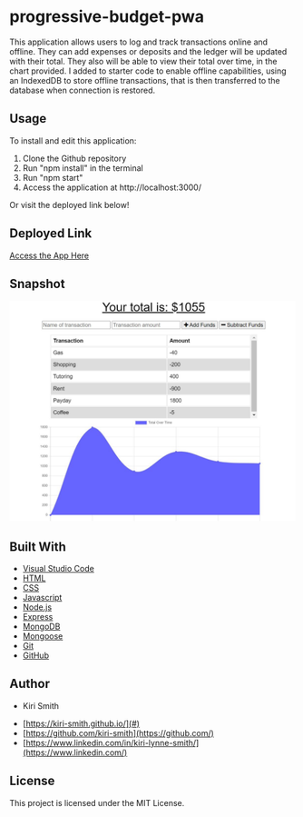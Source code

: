 # progressive-budget-pwa

This application allows users to log and track transactions online and offline.  They can add expenses or deposits and the ledger will be updated with their total.  They also will be able to view their total over time, in the chart provided.  I added to starter code to enable offline capabilities, using an IndexedDB to store offline transactions, that is then transferred to the database when connection is restored.

## Usage
To install and edit this application:
1. Clone the Github repository
2. Run "npm install" in the terminal
3. Run "npm start"
4. Access the application at http://localhost:3000/

Or visit the deployed link below!

## Deployed Link

[Access the App Here]( )

## Snapshot

<img src="assets\Snip.JPG" alt="Screenshot of Fitness Tracker Application">

## Built With

* [Visual Studio Code](https://code.visualstudio.com/)
* [HTML](https://developer.mozilla.org/en-US/docs/Web/HTML)
* [CSS](https://developer.mozilla.org/en-US/docs/Web/CSS)
* [Javascript](https://www.javascript.com/) 
* [Node.js](https://nodejs.org/en/)
* [Express](https://www.npmjs.com/package/express)
* [MongoDB](https://www.mongodb.com/)
* [Mongoose](https://mongoosejs.com/)
* [Git](https://git-scm.com/) 
* [GitHub](github.com)

## Author

* Kiri Smith 

- [https://kiri-smith.github.io/](#)
- [https://github.com/kiri-smith](https://github.com/)
- [https://www.linkedin.com/in/kiri-lynne-smith/](https://www.linkedin.com/)

## License

This project is licensed under the MIT License.